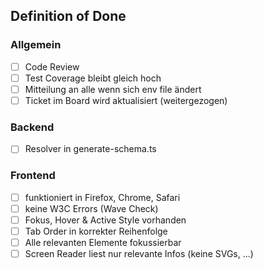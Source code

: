 
## Definition of Done

### Allgemein

- [ ] Code Review
- [ ] Test Coverage bleibt gleich hoch
- [ ] Mitteilung an alle wenn sich env file ändert
- [ ] Ticket im Board wird aktualisiert (weitergezogen)

### Backend

- [ ] Resolver in generate-schema.ts

### Frontend

- [ ] funktioniert in Firefox, Chrome, Safari
- [ ] keine W3C Errors (Wave Check)
- [ ] Fokus, Hover & Active Style vorhanden
- [ ] Tab Order in korrekter Reihenfolge
- [ ] Alle relevanten Elemente fokussierbar
- [ ] Screen Reader liest nur relevante Infos (keine SVGs, ...)